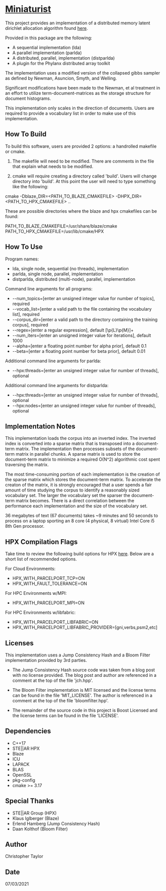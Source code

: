 <!-- Copyright (c) 2021 Christopher Taylor                                          -->
<!--                                                                                -->
<!--   Distributed under the Boost Software License, Version 1.0. (See accompanying -->
<!--   file LICENSE_1_0.txt or copy at http://www.boost.org/LICENSE_1_0.txt)        -->
# [Miniaturist](https://github.com/ct-clmsn/miniaturist)

This project provides an implementation of a distributed
memory latent dirichlet allocation algorithm found [here](https://www.ics.uci.edu/~asuncion/software/fast.htm).

Provided in this package are the following:

* A sequential implementation (lda)
* A parallel implementation (parlda)
* A distributed, parallel, implementation (distparlda)
* A plugin for the Phylanx distributed array toolkit

The implementation uses a modified version of the collapsed gibbs
sampler as defined by Newman, Asuncion, Smyth, and Welling.

Significant modifications have been made to the Newman, et al
treatment in an effort to utilize term-document-matrices as
the storage structure for document histograms.

This implementation only scales in the direction of documents.
Users are required to provide a vocabulary list in order to make
use of this implementation.

## How To Build

To build this software, users are provided 2 options: a handrolled
makefile or cmake.

1) The makefile will need to be modified. There are comments in the
file that explain what needs to be modified.

2) cmake will require creating a directory called 'build'. Users will
change directory into 'build'. At this point the user will need to type
something like the following:

cmake -Dblaze_DIR=<PATH_TO_BLAZE_CMAKEFILE> -DHPX_DIR=<PATH_TO_HPX_CMAKEFILE> ..

These are possible directories where the blaze and hpx cmakefiles can
be found:

PATH_TO_BLAZE_CMAKEFILE=/usr/share/blaze/cmake 
PATH_TO_HPX_CMAKEFILE=/usr/lib/cmake/HPX

## How To Use

Program names:

* lda, single node, sequential (no threads), implementation
* parlda, single node, parallel, implementation
* distparlda, distributed (multi-node), parallel, implementation

Command line arguments for all programs:

* --num_topics=[enter an unsigned integer value for number of topics], required
* --vocab_list=[enter a valid path to the file containing the vocabulary list], required
* --corpus_dir=[enter a valid path to the directory containing the training corpus], required
* --regex=[enter a regular expression], default [\p{L}\p{M}]+
* --num_iters=[enter an unsigned integer value for iterations], default 1000
* --alpha=[enter a floating point number for alpha prior], default 0.1
* --beta=[enter a floating point number for beta prior], default 0.01

Additional command line arguments for parlda:

* --hpx:threads=[enter an unsigned integer value for number of threads], optional

Additional command line arguments for distparlda:

* --hpx:threads=[enter an unsigned integer value for number of threads], optional
* --hpx:nodes=[enter an unsigned integer value for number of threads], optional

## Implementation Notes

This implementation loads the corpus into an inverted index. The inverted index
is converted into a sparse matrix that is transposed into a document-term matrix.
The implementation then processes subsets of the document-term matrix in parallel
chunks. A sparse matrix is used to store the document-term matrix to minimize a
required O(N^2) algorithmic cost spent traversing the matrix.

The most time-consuming portion of each implementation is the creation of the sparse
matrix which stores the document-term matrix. To accelerate the creaton of the matrix,
it is strongly encouraged that a user spends a fair amount of time studying the corpus
to identify a reasonably sized vocabulary set. The larger the vocabulary set the sparser
the document-term matrix becomes. There is a direct correlation between the performance
each implementation and the size of the vocabulary set.

36 megabytes of text (67 documents) takes ~9 minutes and 50 seconds to process on a laptop
sporting an 8 core (4 physical, 8 virtual) Intel Core i5 8th Gen processor.

## HPX Compilation Flags

Take time to review the following build options for HPX [here](https://hpx-docs.stellar-group.org/latest/html/manual/building_hpx.html).
Below are a short list of recommended options.

For Cloud Environments:

* HPX_WITH_PARCELPORT_TCP=ON
* HPX_WITH_FAULT_TOLERANCE=ON

For HPC Environments w/MPI:

* HPX_WITH_PARCELPORT_MPI=ON

For HPC Environments w/libfabric:

* HPX_WITH_PARCELPORT_LIBFABRIC=ON
* HPX_WITH_PARCELPORT_LIBFABRIC_PROVIDER=[gni,verbs,psm2,etc]

## Licenses

This implementation uses a Jump Consistency Hash and a Bloom Filter
implementation provided by 3rd parties.

* The Jump Consistency Hash source code was taken from a blog post
with no license provided. The blog post and author are referenced
in a comment at the top of the file 'jch.hpp'.

* The Bloom Filter implementation is MIT licensed and the license
terms can be found in the file 'MIT_LICENSE'. The author is referenced
in a comment at the top of the file 'bloomfilter.hpp'.

* The remainder of the source code in this project is Boost Licensed
and the license terms can be found in the file 'LICENSE'.

## Dependencies

* C++17
* STE||AR HPX
* Blaze
* ICU
* LAPACK
* BLAS
* OpenSSL
* pkg-config
* cmake >= 3.17

## Special Thanks

* STE||AR Group (HPX)
* Klaus Iglberger (Blaze)
* Erlend Hamberg (Jump Consistency Hash)
* Daan Kolthof (Bloom Filter)

## Author

Christopher Taylor

## Date

07/03/2021
